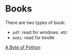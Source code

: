 Books
====

There are two types of book:
 * `pdf`: read for windows. etc
 * `mobi`: read for kindle

[A Byte of Python](http://www.swaroopch.com/notes/python/)
